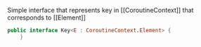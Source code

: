 Simple interface that represents key in [[CoroutineContext]] that corresponds to [[Element]]

```kotlin
public interface Key<E : CoroutineContext.Element> {
    }
```